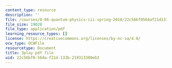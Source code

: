 ```yaml
---
content_type: resource
description: ''
file: /courses/8-06-quantum-physics-iii-spring-2018/22c56bf0564af21d133b219313380eb3_nYlmkoiq4CI.pdf
file_size: 19028
file_type: application/pdf
learning_resource_types: []
license: https://creativecommons.org/licenses/by-nc-sa/4.0/
ocw_type: OCWFile
resourcetype: Document
title: 3play pdf file
uid: 22c56bf0-564a-f21d-133b-219313380eb3
---
```

